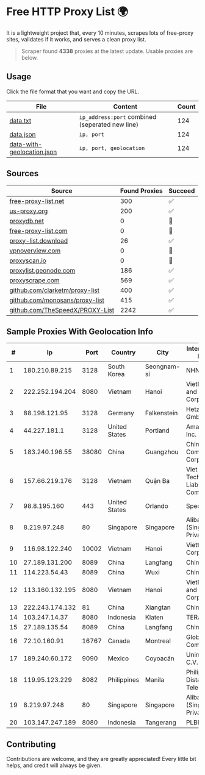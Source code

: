 
# Free HTTP Proxy List 🌍

It is a lightweight project that, every 10 minutes, scrapes lots of free-proxy sites, validates if it works, and serves a clean proxy list.


> Scraper found **4338** proxies at the latest update. Usable proxies are below.

## Usage

Click the file format that you want and copy the URL.


|File|Content|Count|
|----|-------|-----|
|[data.txt](https://raw.githubusercontent.com/themiralay/Proxy-List-World/master/data.txt)|`ip_address:port` combined (seperated new line)|124|
|[data.json](https://raw.githubusercontent.com/themiralay/Proxy-List-World/master/data.json)|`ip, port`|124|
|[data-with-geolocation.json](https://raw.githubusercontent.com/themiralay/Proxy-List-World/master/data-with-geolocation.json)|`ip, port, geolocation`|124|

## Sources

|Source|Found Proxies|Succeed|
|------|-------------|-------|
|[free-proxy-list.net](https://free-proxy-list.net)|300|✅|
|[us-proxy.org](https://www.us-proxy.org)|200|✅|
|[proxydb.net](http://proxydb.net)|0|🚫|
|[free-proxy-list.com](https://free-proxy-list.com/?page=&port=&type%5B%5D=http&type%5B%5D=https&up_time=0&search=Search)|0|🚫|
|[proxy-list.download](https://www.proxy-list.download/HTTP)|26|✅|
|[vpnoverview.com](https://vpnoverview.com/privacy/anonymous-browsing/free-proxy-servers)|0|🚫|
|[proxyscan.io](https://www.proxyscan.io)|0|🚫|
|[proxylist.geonode.com](https://proxylist.geonode.com/api/proxy-list?limit=300&page=1&sort_by=lastChecked&sort_type=desc&protocols=http,https)|186|✅|
|[proxyscrape.com](https://api.proxyscrape.com/v2/?request=displayproxies&protocol=http&timeout=10000&country=all&ssl=all&anonymity=all)|569|✅|
|[github.com/clarketm/proxy-list](https://raw.githubusercontent.com/clarketm/proxy-list/master/proxy-list-raw.txt)|400|✅|
|[github.com/monosans/proxy-list](https://raw.githubusercontent.com/monosans/proxy-list/main/proxies/http.txt)|415|✅|
|[github.com/TheSpeedX/PROXY-List](https://raw.githubusercontent.com/TheSpeedX/PROXY-List/master/http.txt)|2242|✅|


## Sample Proxies With Geolocation Info

|#|Ip|Port|Country|City|Internet Service Provider|
|-|--|----|-------|----|-------------------------|
|1|180.210.89.215|3128|South Korea|Seongnam-si|NHNCLOUD|
|2|222.252.194.204|8080|Vietnam|Hanoi|VietNam Post and Telecom Corporation|
|3|88.198.121.95|3128|Germany|Falkenstein|Hetzner Online GmbH|
|4|44.227.181.1|3128|United States|Portland|Amazon.com, Inc.|
|5|183.240.196.55|38080|China|Guangzhou|China Mobile Communications Corporation|
|6|157.66.219.176|3128|Vietnam|Quận Ba|Viet Digital Technology Liability Company|
|7|98.8.195.160|443|United States|Orlando|Spectrum|
|8|8.219.97.248|80|Singapore|Singapore|Alibaba Cloud (Singapore) Private Limited|
|9|116.98.122.240|10002|Vietnam|Hanoi|Viettel Corporation|
|10|27.189.131.200|8089|China|Langfang|Chinanet|
|11|114.223.54.43|8089|China|Wuxi|Chinanet|
|12|113.160.132.195|8080|Vietnam|Hanoi|VietNam Post and Telecom Corporation|
|13|222.243.174.132|81|China|Xiangtan|Chinanet|
|14|103.247.14.37|8080|Indonesia|Klaten|TERABIT|
|15|27.189.135.54|8089|China|Langfang|Chinanet|
|16|72.10.160.91|16767|Canada|Montreal|GloboTech Communications|
|17|189.240.60.172|9090|Mexico|Coyoacán|Uninet S.A. de C.V.|
|18|119.95.123.229|8082|Philippines|Manila|Philippine Long Distance Telephone Co.|
|19|8.219.97.248|80|Singapore|Singapore|Alibaba Cloud (Singapore) Private Limited|
|20|103.147.247.189|8080|Indonesia|Tangerang|PLBNET|



## Contributing

Contributions are welcome, and they are greatly appreciated! Every
little bit helps, and credit will always be given.


